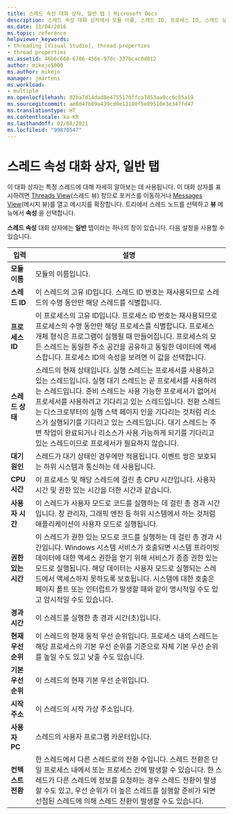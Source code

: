 ```yaml
---
title: 스레드 속성 대화 상자, 일반 탭 | Microsoft Docs
description: 스레드 속성 대화 상자에서 모듈 이름, 스레드 ID, 프로세스 ID, 스레드 상태, 대기 원인, CPU 시간 등 스레드에 대한 정보를 확인합니다.
ms.date: 11/04/2016
ms.topic: reference
helpviewer_keywords:
- threading [Visual Studio], thread properties
- thread properties
ms.assetid: 46b6c668-6786-456e-97dc-337bcac0d812
author: mikejo5000
ms.author: mikejo
manager: jmartens
ms.workload:
- multiple
ms.openlocfilehash: 02ba7d14dad8e4755170ffca7853aa9cc6c85a19
ms.sourcegitcommit: ae6d47b09a439cd0e13180f5e89510e3e347fd47
ms.translationtype: HT
ms.contentlocale: ko-KR
ms.lasthandoff: 02/08/2021
ms.locfileid: "99870547"
---
```

# <a name="general-tab-thread-properties-dialog-box"></a>스레드 속성 대화 상자, 일반 탭
이 대화 상자는 특정 스레드에 대해 자세히 알아보는 데 사용됩니다. 이 대화 상자를 표시하려면 [Threads View](../debugger/threads-view.md)(스레드 뷰) 창으로 포커스를 이동하거나 [Messages View](../debugger/messages-view.md)(메시지 뷰)를 열고 메시지를 확장합니다. 트리에서 스레드 노드를 선택하고 **뷰** 메뉴에서 **속성** 을 선택합니다.

 **스레드 속성** 대화 상자에는 **일반** 탭이라는 하나의 창이 있습니다. 다음 설정을 사용할 수 있습니다.

|입력|설명|
|-----------|-----------------|
|**모듈 이름**|모듈의 이름입니다.|
|**스레드 ID**|이 스레드의 고유 ID입니다. 스레드 ID 번호는 재사용되므로 스레드의 수명 동안만 해당 스레드를 식별합니다.|
|**프로세스 ID**|이 프로세스의 고유 ID입니다. 프로세스 ID 번호는 재사용되므로 프로세스의 수명 동안만 해당 프로세스를 식별합니다. 프로세스 개체 형식은 프로그램이 실행될 때 만들어집니다. 프로세스의 모든 스레드는 동일한 주소 공간을 공유하고 동일한 데이터에 액세스합니다. 프로세스 ID의 속성을 보려면 이 값을 선택합니다.|
|**스레드 상태**|스레드의 현재 상태입니다. 실행 스레드는 프로세서를 사용하고 있는 스레드입니다. 실행 대기 스레드는 곧 프로세서를 사용하려는 스레드입니다. 준비 스레드는 사용 가능한 프로세서가 없어서 프로세서를 사용하려고 기다리고 있는 스레드입니다. 전환 스레드는 디스크로부터의 실행 스택 페이지 인을 기다리는 것처럼 리소스가 실행되기를 기다리고 있는 스레드입니다. 대기 스레드는 주변 작업이 완료되거나 리소스가 사용 가능하게 되기를 기다리고 있는 스레드이므로 프로세서가 필요하지 않습니다.|
|**대기 원인**|스레드가 대기 상태인 경우에만 적용됩니다. 이벤트 쌍은 보호되는 하위 시스템과 통신하는 데 사용됩니다.|
|**CPU 시간**|이 프로세스 및 해당 스레드에 걸린 총 CPU 시간입니다. 사용자 시간 및 권한 있는 시간을 더한 시간과 같습니다.|
|**사용자 시간**|이 스레드가 사용자 모드로 코드를 실행하는 데 걸린 총 경과 시간입니다. 창 관리자, 그래픽 엔진 등 하위 시스템에서 하는 것처럼 애플리케이션이 사용자 모드로 실행됩니다.|
|**권한 있는 시간**|이 스레드가 권한 있는 모드로 코드를 실행하는 데 걸린 총 경과 시간입니다. Windows 시스템 서비스가 호출되면 시스템 프라이빗 데이터에 대한 액세스 권한을 얻기 위해 서비스가 종종 권한 있는 모드로 실행됩니다. 해당 데이터는 사용자 모드로 실행되는 스레드에서 액세스하지 못하도록 보호됩니다. 시스템에 대한 호출은 페이지 폴트 또는 인터럽트가 발생할 때와 같이 명시적일 수도 있고 암시적일 수도 있습니다.|
|**경과 시간**|이 스레드를 실행한 총 경과 시간(초)입니다.|
|**현재 우선 순위**|이 스레드의 현재 동적 우선 순위입니다. 프로세스 내의 스레드는 해당 프로세스의 기본 우선 순위를 기준으로 자체 기본 우선 순위를 높일 수도 있고 낮출 수도 있습니다.|
|**기본 우선 순위**|이 스레드의 현재 기본 우선 순위입니다.|
|**시작 주소**|이 스레드의 시작 가상 주소입니다.|
|**사용자 PC**|스레드의 사용자 프로그램 카운터입니다.|
|**컨텍스트 전환**|한 스레드에서 다른 스레드로의 전환 수입니다. 스레드 전환은 단일 프로세스 내에서 또는 프로세스 간에 발생할 수 있습니다. 한 스레드가 다른 스레드에 정보를 요청하는 경우 스레드 전환이 발생할 수도 있고, 우선 순위가 더 높은 스레드를 실행할 준비가 되면 선점된 스레드에 의해 스레드 전환이 발생할 수도 있습니다.|